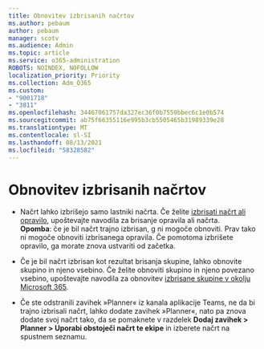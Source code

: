 ```yaml
---
title: Obnovitev izbrisanih načrtov
ms.author: pebaum
author: pebaum
manager: scotv
ms.audience: Admin
ms.topic: article
ms.service: o365-administration
ROBOTS: NOINDEX, NOFOLLOW
localization_priority: Priority
ms.collection: Adm_O365
ms.custom:
- "9001718"
- "3811"
ms.openlocfilehash: 34467061757da327ec36f0b7559bbec6c1e0b574
ms.sourcegitcommit: ab75f66355116e995b3cb5505465b31989339e28
ms.translationtype: MT
ms.contentlocale: sl-SI
ms.lasthandoff: 08/13/2021
ms.locfileid: "58328582"
---
```

# <a name="recover-deleted-plans"></a>Obnovitev izbrisanih načrtov

- Načrt lahko izbrišejo samo lastniki načrta. Če želite [izbrisati načrt ali opravilo](https://support.microsoft.com/office/39e10e78-13f0-446d-94cd-9e562648497a.), upoštevajte navodila za brisanje opravila ali načrta.  
    **Opomba**: če je bil načrt trajno izbrisan, g ni mogoče obnoviti. Prav tako ni mogoče obnoviti izbrisanega opravila. Če pomotoma izbrišete opravilo, ga morate znova ustvariti od začetka.

- Če je bil načrt izbrisan kot rezultat brisanja skupine, lahko obnovite skupino in njeno vsebino. Če želite obnoviti skupino in njeno povezano vsebino, upoštevajte navodila za obnovitev [izbrisane skupine v okolju Microsoft 365](https://docs.microsoft.com/microsoft-365/admin/create-groups/restore-deleted-group?view=o365-worldwide).

- Če ste odstranili zavihek »Planner« iz kanala aplikacije Teams, ne da bi trajno izbrisali načrt, lahko dodate zavihek »Planner«, nato pa znova dodate svoj načrt tako, da se pomaknete v razdelek **Dodaj zavihek > Planner > Uporabi obstoječi načrt te ekipe** in izberete načrt na spustnem seznamu.
